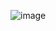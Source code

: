![image](https://github.com/Udayr777/Computer-Vision/assets/18031941/cd07ede6-78d7-4484-b858-591fa4a3e613)
